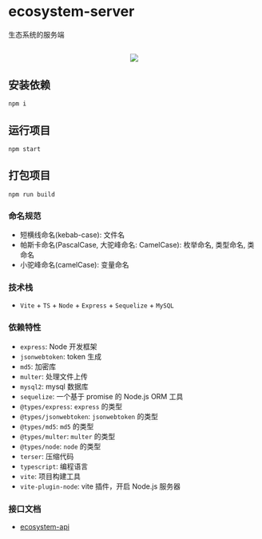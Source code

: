 # ecosystem-server

生态系统的服务端

<h2 align="center">
  <a href="https://github.com/biaov/ecosystem"><img src="https://img.shields.io/badge/version-v1.1.0-blue" /></a>
</h2>

## 安装依赖

```Basic
npm i
```

## 运行项目

```Basic
npm start
```

## 打包项目

```Basic
npm run build
```

### 命名规范

- 短横线命名(kebab-case): 文件名
- 帕斯卡命名(PascalCase, 大驼峰命名: CamelCase): 枚举命名, 类型命名, 类命名
- 小驼峰命名(camelCase): 变量命名

### 技术栈

- `Vite` + `TS` + `Node` + `Express` + `Sequelize` + `MySQL`

### 依赖特性

- `express`: Node 开发框架
- `jsonwebtoken`: token 生成
- `md5`: 加密库
- `multer`: 处理文件上传
- `mysql2`: mysql 数据库
- `sequelize`: 一个基于 promise 的 Node.js ORM 工具
- `@types/express`: `express` 的类型
- `@types/jsonwebtoken`: `jsonwebtoken` 的类型
- `@types/md5`: `md5` 的类型
- `@types/multer`: `multer` 的类型
- `@types/node`: `node` 的类型
- `terser`: 压缩代码
- `typescript`: 编程语言
- `vite`: 项目构建工具
- `vite-plugin-node`: vite 插件，开启 Node.js 服务器

### 接口文档

- [ecosystem-api](https://www.showdoc.com.cn/2302761390308442/10396968490372348)
